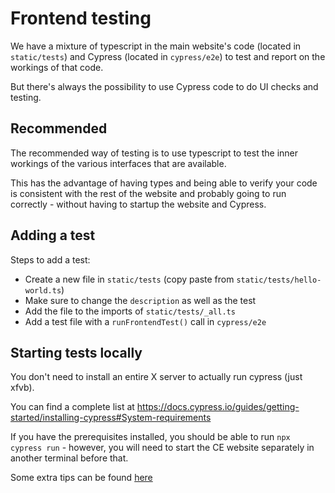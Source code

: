 # Frontend testing

We have a mixture of typescript in the main website's code (located in `static/tests`) and Cypress (located in
`cypress/e2e`) to test and report on the workings of that code.

But there's always the possibility to use Cypress code to do UI checks and testing.

## Recommended

The recommended way of testing is to use typescript to test the inner workings of the various interfaces that are
available.

This has the advantage of having types and being able to verify your code is consistent with the rest of the website and
probably going to run correctly - without having to startup the website and Cypress.

## Adding a test

Steps to add a test:

- Create a new file in `static/tests` (copy paste from `static/tests/hello-world.ts`)
- Make sure to change the `description` as well as the test
- Add the file to the imports of `static/tests/_all.ts`
- Add a test file with a `runFrontendTest()` call in `cypress/e2e`

## Starting tests locally

You don't need to install an entire X server to actually run cypress (just xfvb).

You can find a complete list at https://docs.cypress.io/guides/getting-started/installing-cypress#System-requirements

If you have the prerequisites installed, you should be able to run `npx cypress run` - however, you will need to start
the CE website separately in another terminal before that.

Some extra tips can be found [here](../UsingCypress.md)
